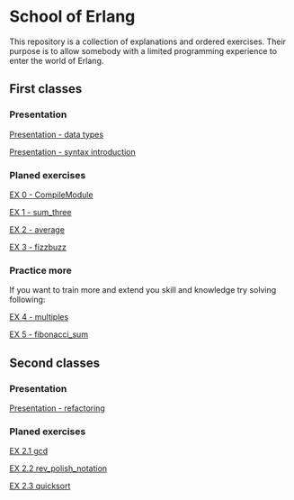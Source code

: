 # School of Erlang

This repository is a collection of explanations and ordered exercises.
Their purpose is to allow somebody with a limited programming experience to enter the world of Erlang.

## First classes

### Presentation

[Presentation - data types](FirstClasses/data_types.md)

[Presentation - syntax introduction](FirstClasses/how_to_code.md)

### Planed exercises

[EX 0 - CompileModule](FirstClasses/CompileModule/README.md)

[EX 1 - sum_three](FirstClasses/sum_three/README.md)

[EX 2 - average](FirstClasses/average/README.md)

[EX 3 - fizzbuzz](FirstClasses/fizzbuzz/README.md)

### Practice more

If you want to train more and extend you skill and knowledge try solving following:

[EX 4 - multiples](FirstClasses/multiples/README.md)

[EX 5 - fibonacci_sum](FirstClasses/fibonacci_sum/README.md)

## Second classes

### Presentation

[Presentation - refactoring](SecondClasses/README.md)

### Planed exercises

[EX 2.1 gcd](SecondClasses/gcd/README.md)

[EX 2.2 rev_polish_notation](SecondClasses/rev_polish_notation/README.md)

[EX 2.3 quicksort](SecondClasses/quicksort/README.md)
